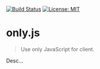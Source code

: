 [![Build Status](https://travis-ci.com/jcs090218/only.js.svg?branch=master)](https://travis-ci.com/jcs090218/only.js)
[![License: MIT](https://img.shields.io/badge/License-MIT-yellow.svg)](https://opensource.org/licenses/MIT)


# only.js
> Use only JavaScript for client.

Desc...
